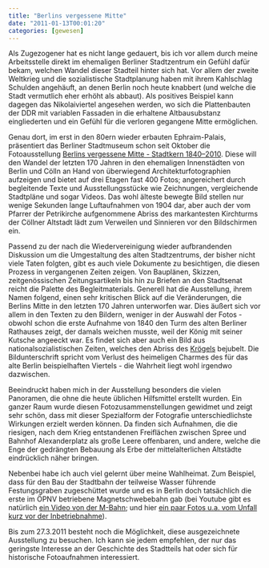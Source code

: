 ```yaml
---
title: "Berlins vergessene Mitte"
date: "2011-01-13T00:01:20"
categories: [gewesen]
---
```


Als Zugezogener hat es nicht lange gedauert, bis ich vor allem durch meine Arbeitsstelle direkt im ehemaligen Berliner Stadtzentrum ein Gefühl dafür bekam, welchen Wandel dieser Stadteil hinter sich hat. Vor allem der zweite Weltkrieg und die sozialistische Stadtplanung haben mit ihrem Kahlschlag Schulden angehäuft, an denen Berlin noch heute knabbert (und welche die Stadt vermutlich eher erhöht als abbaut). Als positives Beispiel kann dagegen das Nikolaiviertel angesehen werden, wo sich die Plattenbauten der DDR mit variablen Fassaden in die erhaltene Altbausubstanz eingliederten und ein Gefühl für die verloren gegangene Mitte ermöglichen.

Genau dort, im erst in den 80ern wieder erbauten Ephraim-Palais, präsentiert das Berliner Stadtmuseum schon seit Oktober die Fotoausstellung [Berlins vergessene Mitte - Stadtkern 1840–2010](http://www.stadtmuseum.de/index3.php?museum=ep&id=414). Diese will den Wandel der letzten 170 Jahren in den ehemaligen Innenstädten von Berlin und Cölln an Hand von überwiegend Architekturfotographien aufzeigen und bietet auf drei Etagen fast 400 Fotos; angereichert durch begleitende Texte und Ausstellungsstücke wie Zeichnungen, vergleichende Stadtpläne und sogar Videos. Das wohl älteste bewegte Bild stellen nur wenige Sekunden lange Luftaufnahmen von 1904 dar, aber auch der vom Pfarrer der Petrikirche aufgenommene Abriss des markantesten Kirchturms der Cöllner Altstadt lädt zum Verweilen und Sinnieren vor den Bildschirmen ein.

Passend zu der nach die Wiedervereinigung wieder aufbrandenden Diskussion um die Umgestaltung des alten Stadtzentrums, der bisher nicht viele Taten folgten, gibt es auch viele Dokumente zu besichtigen, die diesen Prozess in vergangenen Zeiten zeigen. Von Bauplänen, Skizzen, zeitgenössischen Zeitungsartikeln bis hin zu Briefen an den Stadtsenat reicht die Palette des Begleitmaterials. Generell hat die Ausstellung, ihrem Namen folgend, einen sehr kritischen Blick auf die Veränderungen, die Berlins Mitte in den letzten 170 Jahren unterworfen war. Dies äußert sich vor allem in den Texten zu den Bildern, weniger in der Auswahl der Fotos - obwohl schon die erste Aufnahme von 1840 den Turm des alten Berliner Rathauses zeigt, der damals weichen musste, weil der König mit seiner Kutsche angeeckt war. Es findet sich aber auch ein Bild aus nationalsozialistischen Zeiten, welches den Abriss des [Krögels](http://de.wikipedia.org/wiki/Krögel) bejubelt. Die Bildunterschrift spricht vom Verlust des heimeligen Charmes des für das alte Berlin beispielhaften Viertels - die Wahrheit liegt wohl irgendwo dazwischen.

Beeindruckt haben mich in der Ausstellung besonders die vielen Panoramen, die ohne die heute üblichen Hilfsmittel erstellt wurden. Ein ganzer Raum wurde diesen Fotozusammenstellungen gewidmet und zeigt sehr schön, dass mit dieser Spezialform der Fotografie unterschiedlichste Wirkungen erzielt werden können. Da finden sich Aufnahmen, die die riesigen, nach dem Krieg entstandenen Freiflächen zwischen Spree und Bahnhof Alexanderplatz als große Leere offenbaren, und andere, welche die Enge der gedrängten Bebauung als Erbe der mittelalterlichen Altstädte eindrücklich näher bringen.

Nebenbei habe ich auch viel gelernt über meine Wahlheimat. Zum Beispiel, dass für den Bau der Stadtbahn der teilweise Wasser führende Festungsgraben zugeschüttet wurde und es in Berlin doch tatsächlich die erste im ÖPNV betriebene Magnetschwebebahn gab (bei Youtube gibt es natürlich [ein Video von der M-Bahn](http://www.youtube.com/watch?v=PcaZcSGSReM); und hier [ein paar Fotos u.a. vom Unfall kurz vor der Inbetriebnahme](http://www.berliner-verkehrsseiten.de/m-bahn/Geschichte/geschichte.html)).

Bis zum 27.3.2011 besteht noch die Möglichkeit, diese ausgezeichnete Ausstellung zu besuchen. Ich kann sie jedem empfehlen, der nur das geringste Interesse an der Geschichte des Stadtteils hat oder sich für historische Fotoaufnahmen interessiert.
